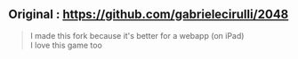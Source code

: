 ## Original : https://github.com/gabrielecirulli/2048
> I made this fork because it's better for a webapp (on iPad)
<br> I love this game too
